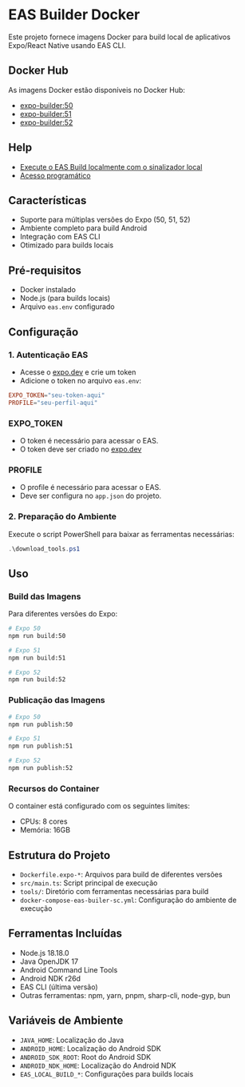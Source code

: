 # EAS Builder Docker

Este projeto fornece imagens Docker para build local de aplicativos Expo/React Native usando EAS CLI.

## Docker Hub

As imagens Docker estão disponíveis no Docker Hub:

- [expo-builder:50](https://hub.docker.com/repository/docker/saulotarsobc/eas-builder-sc/tags?name=50)
- [expo-builder:51](https://hub.docker.com/repository/docker/saulotarsobc/eas-builder-sc/tags?name=51)
- [expo-builder:52](https://hub.docker.com/repository/docker/saulotarsobc/eas-builder-sc/tags?name=52)

## Help

- [Execute o EAS Build localmente com o sinalizador local](https://docs.expo.dev/build-reference/local-builds/)
- [Acesso programático](https://docs.expo.dev/accounts/programmatic-access/)

## Características

- Suporte para múltiplas versões do Expo (50, 51, 52)
- Ambiente completo para build Android
- Integração com EAS CLI
- Otimizado para builds locais

## Pré-requisitos

- Docker instalado
- Node.js (para builds locais)
- Arquivo `eas.env` configurado

## Configuração

### 1. Autenticação EAS

- Acesse o [expo.dev](https://expo.dev/settings/access-tokens) e crie um token
- Adicione o token no arquivo `eas.env`:

```conf
EXPO_TOKEN="seu-token-aqui"
PROFILE="seu-perfil-aqui"
```

### EXPO_TOKEN
- O token é necessário para acessar o EAS.
- O token deve ser criado no [expo.dev](https://expo.dev/settings/access-tokens)

### PROFILE
- O profile é necessário para acessar o EAS.
- Deve ser configura no `app.json` do projeto.

### 2. Preparação do Ambiente

Execute o script PowerShell para baixar as ferramentas necessárias:

```powershell
.\download_tools.ps1
```

## Uso

### Build das Imagens

Para diferentes versões do Expo:

```bash
# Expo 50
npm run build:50

# Expo 51
npm run build:51

# Expo 52
npm run build:52
```

### Publicação das Imagens

```bash
# Expo 50
npm run publish:50

# Expo 51
npm run publish:51

# Expo 52
npm run publish:52
```

### Recursos do Container

O container está configurado com os seguintes limites:

- CPUs: 8 cores
- Memória: 16GB

## Estrutura do Projeto

- `Dockerfile.expo-*`: Arquivos para build de diferentes versões
- `src/main.ts`: Script principal de execução
- `tools/`: Diretório com ferramentas necessárias para build
- `docker-compose-eas-builer-sc.yml`: Configuração do ambiente de execução

## Ferramentas Incluídas

- Node.js 18.18.0
- Java OpenJDK 17
- Android Command Line Tools
- Android NDK r26d
- EAS CLI (última versão)
- Outras ferramentas: npm, yarn, pnpm, sharp-cli, node-gyp, bun

## Variáveis de Ambiente

- `JAVA_HOME`: Localização do Java
- `ANDROID_HOME`: Localização do Android SDK
- `ANDROID_SDK_ROOT`: Root do Android SDK
- `ANDROID_NDK_HOME`: Localização do Android NDK
- `EAS_LOCAL_BUILD_*`: Configurações para builds locais
